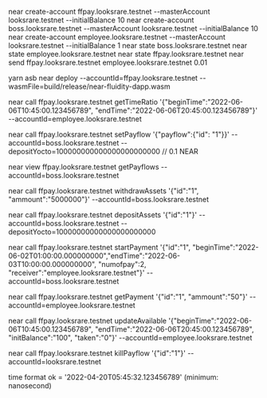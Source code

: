 near create-account ffpay.looksrare.testnet --masterAccount looksrare.testnet --initialBalance 10
near create-account boss.looksrare.testnet --masterAccount looksrare.testnet --initialBalance 10
near create-account employee.looksrare.testnet --masterAccount looksrare.testnet --initialBalance 1
near state boss.looksrare.testnet
near state employee.looksrare.testnet
near state ffpay.looksrare.testnet
near send ffpay.looksrare.testnet employee.looksrare.testnet 0.01

yarn asb
near deploy --accountId=ffpay.looksrare.testnet --wasmFile=build/release/near-fluidity-dapp.wasm

near call ffpay.looksrare.testnet getTimeRatio '{"beginTime":"2022-06-06T10:45:00.123456789", "endTime":"2022-06-06T20:45:00.123456789"}' --accountId=employee.looksrare.testnet

near call ffpay.looksrare.testnet setPayflow '{"payflow":{"id": "1"}}' --accountId=boss.looksrare.testnet --depositYocto=100000000000000000000000
// 0.1 NEAR

near view ffpay.looksrare.testnet getPayflows --accountId=boss.looksrare.testnet

near call ffpay.looksrare.testnet withdrawAssets '{"id":"1", "ammount":"5000000"}' --accountId=boss.looksrare.testnet

near call ffpay.looksrare.testnet depositAssets '{"id":"1"}' --accountId=boss.looksrare.testnet --depositYocto=10000000000000000000000


near call ffpay.looksrare.testnet startPayment '{"id":"1", "beginTime":"2022-06-02T01:00:00.000000000","endTime":"2022-06-03T10:00:00.000000000", "numofpay":2, "receiver":"employee.looksrare.testnet"}' --accountId=boss.looksrare.testnet

near call ffpay.looksrare.testnet getPayment '{"id":"1", "ammount":"50"}' --accountId=employee.looksrare.testnet

near call ffpay.looksrare.testnet updateAvailable '{"beginTime":"2022-06-06T10:45:00.123456789", "endTime":"2022-06-06T20:45:00.123456789", "initBalance":"100", "taken":"0"}' --accountId=employee.looksrare.testnet

near call ffpay.looksrare.testnet killPayflow '{"id":"1"}'  --accountId=looksrare.testnet

time format ok = '2022-04-20T05:45:32.123456789' (minimum: nanosecond)
